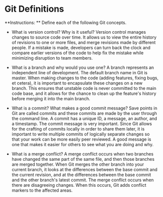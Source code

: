 # Git Definitions

**Instructions: ** Define each of the following Git concepts.

* What is version control?  Why is it useful?
Version control manages changes to source code over time. It allows us to view the entire history of revisions to one or more files, and merge revisions made by different people. If a mistake is made, developers can turn back the clock and compare earlier versions of the code to help fix the mistake while minimizing disruption to team members.

* What is a branch and why would you use one? 
A branch represents an independent line of development. The default branch name in Git is master. When making changes to the code (adding features, fixing bugs, et cetera), it is important to encapsulate these changes on a new branch. This ensures that unstable code is never committed to the main code base, and it allows for the chance to clean up the feature's history before merging it into the main branch.

* What is a commit? What makes a good commit message?
Save points in Git are called commits and these commits are made by the user through the command line. A commit has a unique ID, a message, an author, and a timestamp. The commit message is very  important. Since Git allows for the crafting of commits locally in order to share them later, it is important to write multiple commits of logically separate changes so that your work can be more easily peer reviewed. A good message is one that makes it easier for others to see what you are doing and why.

* What is a merge conflict?
A merge conflict occurs when two branches have changed the same part of the same file, and then those branches are merged together. When Git merges the other branch into your current branch, it looks at the differences between the base commit and the current revision, and at the differences between the base commit and the other branch's latest commit. The merge conflict occurs when there are disagreeing changes. When this occurs, Git adds conflict markers to the affected areas. 